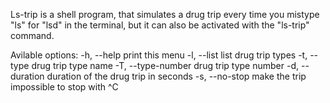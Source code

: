 Ls-trip is a shell program, that simulates a drug trip every time you mistype "ls" for "lsd" in the terminal, but it can also be activated with the "ls-trip" command. 

Avilable options:
    -h, --help              print this menu
    -l, --list              list drug trip types
    -t, --type              drug trip type name
    -T, --type-number       drug trip type number
    -d, --duration          duration of the drug trip in seconds
    -s, --no-stop           make the trip impossible to stop with ^C
